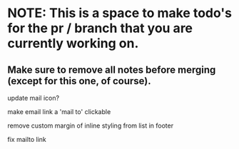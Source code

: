 # NOTE: This is a space to make todo's for the pr / branch that you are currently working on. 
Make sure to remove all notes before merging (except for this one, of course).
----------------------------------------------------------------------------------------------------
update mail icon?

make email link a 'mail to' clickable

remove custom margin of inline styling from list in footer

fix mailto link
